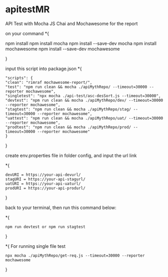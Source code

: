 # apitestMR
API Test with Mocha JS Chai and Mochawesome for the report


on your command
*{ 

npm install
npm install mocha
npm install --save-dev mocha
npm install mochawesome
npm install --save-dev mochawesome


}

input this script into package.json
*{


    "scripts": {
    "clean": "rimraf mochawesome-report/",
    "test": "npm run clean && mocha ./apiMythRepo/ --timeout=30000 --reporter mochawesome",
    "singletest": "npx mocha ./api-test/asc-desSort.js --timeout=30000",
    "devtest": "npm run clean && mocha ./apiMythRepo/dev/ --timeout=30000 --reporter mochawesome",
    "stagtest": "npm run clean && mocha ./apiMythRepo/stag/ --timeout=30000 --reporter mochawesome",
    "uattest": "npm run clean && mocha ./apiMythRepo/uat/ --timeout=30000 --reporter mochawesome",
    "prodtest": "npm run clean && mocha ./apiMythRepo/prod/ --timeout=30000 --reporter mochawesome"
    }
}

create env.properties file in folder config, and input the url link

*{

    devURI = https://your-api-devurl/
    stagURI = https://your-api-stagurl/
    uatURI = https://your-api-uaturl/
    prodURI = https://your-api-produrl/

}

back to your terminal, then run this command below:

*{  

    npm run devtest or npm run stagtest

}



*{
    For running single file test

    npx mocha ./apiMythRepo/get-req.js --timeout=30000 --reporter mochawesome
}